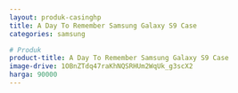 ```yaml
---
layout: produk-casinghp
title: A Day To Remember Samsung Galaxy S9 Case
categories: samsung

# Produk
product-title: A Day To Remember Samsung Galaxy S9 Case
image-drive: 1OBnZTdq47raKhNQSRHUm2WqUk_g3scX2
harga: 90000
---
```

